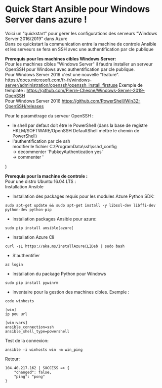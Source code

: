# Quick Start Ansible pour Windows Server dans azure !

Voici un "quickstart" pour gérer les configurations des serveurs "Windows Server 2016/2019" dans Azure<br/>
Dans ce quickstart la communication entre la machine de controle Ansible et les serveurs se fera en SSH avec une authentification par cle publique<br/>

**Prerequis pour les machines cibles Windows Server:**<br/>
Pour les machines cibles "Windows Server" il faudra installer un serveur OpenSSH pour Windows avec authentification par cle publique.<br/>
Pour Windows Server 2019 c'est une nouvelle "feature". https://docs.microsoft.com/fr-fr/windows-server/administration/openssh/openssh_install_firstuse Exemple de template : https://github.com/Pierre-Chesne/Windows-Server-2019-OpenSSH <br/>
Pour Windows Server 2016 https://github.com/PowerShell/Win32-OpenSSH/releases <br/>

Pour le paramétrage du serveur OpenSSH :<br/>
- le shell par defaut doit être le PowerShell (dans la base de registre HKLM/SOFTWARE/OpenSSH DefaultShell mettre le chemin de PowerShell)<br/>
- l'authentification par cle ssh <br/>
modifier le fichier C:\ProgramData\ssh\sshd_config<br/>
 -> decommenter 'PubkeyAuthentication yes'<br/>
 -> commenter '

)

**Prerequis pour la machine de controle :**<br/>
Pour une distro Ubuntu 16.04 LTS : <br/>
Installation Ansible <br/>
- Installation des packages requis pour les modules Azure Python SDK: <br/>
```
sudo apt-get update && sudo apt-get install -y libssl-dev libffi-dev python-dev python-pip
```
- Installation packages Ansible pour azure:
```
sudo pip install ansible[azure]
```
- Installation Azure Cli <br/>
```
curl -sL https://aka.ms/InstallAzureCLIDeb | sudo bash
```
- S'authentifier <br/>
```
az login
```
- Installation du package Python pour Windows <br/>
```
sudo pip install pywinrm
```
- Inventaire pour la gestion des machines cibles. Exemple : <br>
```
code winhosts
```
```
[win]
ip pou url

[win:vars]
ansible_connection=ssh
ansible_shell_type=powershell
```
Test de la connexion:<br/>
```
ansible -i winhosts win -m win_ping
```
Retour:<br/>
```
104.40.217.162 | SUCCESS => {
    "changed": false,
    "ping": "pong"
}
```